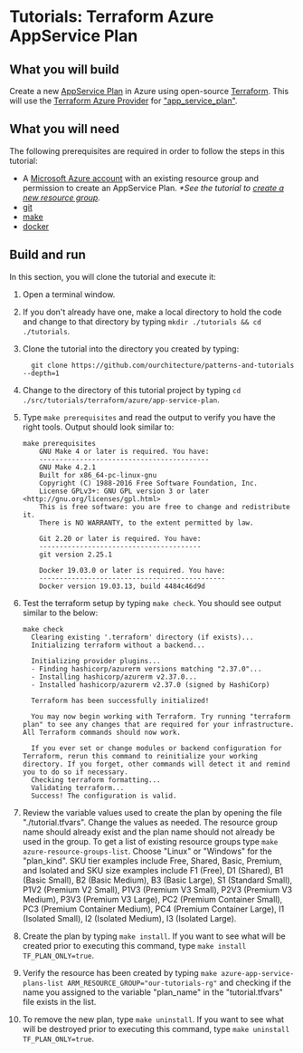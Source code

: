 # Tutorials: Terraform Azure AppService Plan

## What you will build

Create a new [AppService Plan][az-app-service-plan] in Azure using open-source [Terraform][terraform]. This will use the [Terraform Azure Provider][terraform-azurerm] for ["app_service_plan"][terraform-app_service_plan].

## What you will need

The following prerequisites are required in order to follow the steps in this tutorial:

- A [Microsoft Azure account][azure-account] with an existing resource group and permission to create an AppService Plan. _\*See the tutorial to [create a new resource group][tutorial-rg]._
- [git][git]
- [make][make]
- [docker][docker]

## Build and run

In this section, you will clone the tutorial and execute it:

1. Open a terminal window.

2. If you don't already have one, make a local directory to hold the code and change to that directory by typing `mkdir ./tutorials && cd ./tutorials`.

3. Clone the tutorial into the directory you created by typing:

   ```shell
     git clone https://github.com/ourchitecture/patterns-and-tutorials --depth=1
   ```

4. Change to the directory of this tutorial project by typing `cd ./src/tutorials/terraform/azure/app-service-plan`.

5. Type `make prerequisites` and read the output to verify you have the right tools. Output should look similar to:

   ```shell
   make prerequisites
       GNU Make 4 or later is required. You have:
       ------------------------------------------
       GNU Make 4.2.1
       Built for x86_64-pc-linux-gnu
       Copyright (C) 1988-2016 Free Software Foundation, Inc.
       License GPLv3+: GNU GPL version 3 or later <http://gnu.org/licenses/gpl.html>
       This is free software: you are free to change and redistribute it.
       There is NO WARRANTY, to the extent permitted by law.

       Git 2.20 or later is required. You have:
       ----------------------------------------
       git version 2.25.1

       Docker 19.03.0 or later is required. You have:
       ----------------------------------------------
       Docker version 19.03.13, build 4484c46d9d
   ```

6. Test the terraform setup by typing `make check`. You should see output similar to the below:

   ```shell
   make check
     Clearing existing '.terraform' directory (if exists)...
     Initializing terraform without a backend...

     Initializing provider plugins...
     - Finding hashicorp/azurerm versions matching "2.37.0"...
     - Installing hashicorp/azurerm v2.37.0...
     - Installed hashicorp/azurerm v2.37.0 (signed by HashiCorp)

     Terraform has been successfully initialized!

     You may now begin working with Terraform. Try running "terraform plan" to see any changes that are required for your infrastructure. All Terraform commands should now work.

     If you ever set or change modules or backend configuration for Terraform, rerun this command to reinitialize your working directory. If you forget, other commands will detect it and remind you to do so if necessary.
     Checking terraform formatting...
     Validating terraform...
     Success! The configuration is valid.
   ```

7. Review the variable values used to create the plan by opening the file "./tutorial.tfvars". Change the values as needed. The resource group name should already exist and the plan name should not already be used in the group. To get a list of existing resource groups type `make azure-resource-groups-list`. Choose "Linux" or "Windows" for the "plan_kind". SKU tier examples include Free, Shared, Basic, Premium, and Isolated and SKU size examples include F1 (Free), D1 (Shared), B1 (Basic Small), B2 (Basic Medium), B3 (Basic Large), S1 (Standard Small), P1V2 (Premium V2 Small), P1V3 (Premium V3 Small), P2V3 (Premium V3 Medium), P3V3 (Premium V3 Large), PC2 (Premium Container Small), PC3 (Premium Container Medium), PC4 (Premium Container Large), I1 (Isolated Small), I2 (Isolated Medium), I3 (Isolated Large).

8. Create the plan by typing `make install`. If you want to see what will be created prior to executing this command, type `make install TF_PLAN_ONLY=true`.

9. Verify the resource has been created by typing `make azure-app-service-plans-list ARM_RESOURCE_GROUP="our-tutorials-rg"` and checking if the name you assigned to the variable "plan_name" in the "tutorial.tfvars" file exists in the list.

10. To remove the new plan, type `make uninstall`. If you want to see what will be destroyed prior to executing this command, type `make uninstall TF_PLAN_ONLY=true`.

[az-app-service-plan]: https://docs.microsoft.com/en-us/azure/app-service/overview-hosting-plans
[terraform]: https://www.terraform.io/intro/index.html
[azure-account]: https://azure.microsoft.com/en-us/free/
[azure-geo]: https://azure.microsoft.com/en-us/global-infrastructure/geographies/
[git]: ../../../../tools/git/#readme
[make]: ../../../../tools/make/#readme
[docker]: ../../../../tools/docker/#readme
[tutorial-rg]: ../resource-group/#readme
[terraform-azurerm]: https://registry.terraform.io/providers/hashicorp/azurerm/latest/docs
[terraform-app_service_plan]: https://registry.terraform.io/providers/hashicorp/azurerm/latest/docs/resources/app_service_plan
